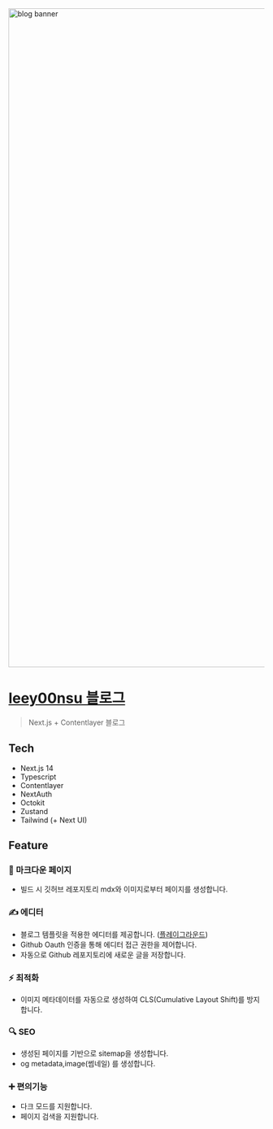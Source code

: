 <img width="1296" alt="blog banner" src="https://github.com/leey00nsu/blog.leey00nsu.site/assets/101182523/dd1dac65-4c52-452c-aae1-0c9ddd3d925a">

# [leey00nsu 블로그](https://blog.leey00nsu.com/)

> Next.js + Contentlayer 블로그

## Tech

- Next.js 14
- Typescript
- Contentlayer
- NextAuth
- Octokit
- Zustand
- Tailwind (+ Next UI)

## Feature

### 📝 마크다운 페이지

- 빌드 시 깃허브 레포지토리 mdx와 이미지로부터 페이지를 생성합니다.

### ✍ 에디터

- 블로그 템플릿을 적용한 에디터를 제공합니다. ([플레이그라운드](https://blog.leey00nsu.com/playground))
- Github Oauth 인증을 통해 에디터 접근 권한을 제어합니다.
- 자동으로 Github 레포지토리에 새로운 글을 저장합니다.

### ⚡️ 최적화

- 이미지 메타데이터를 자동으로 생성하여 CLS(Cumulative Layout Shift)를 방지합니다.

### 🔍 SEO

- 생성된 페이지를 기반으로 sitemap을 생성합니다.
- og metadata,image(썸네일) 를 생성합니다.

### ➕ 편의기능

- 다크 모드를 지원합니다.
- 페이지 검색을 지원합니다.
